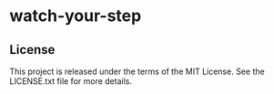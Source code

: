 # watch-your-step

## License

This project is released under the terms of the MIT License. See the LICENSE.txt file for more details.
